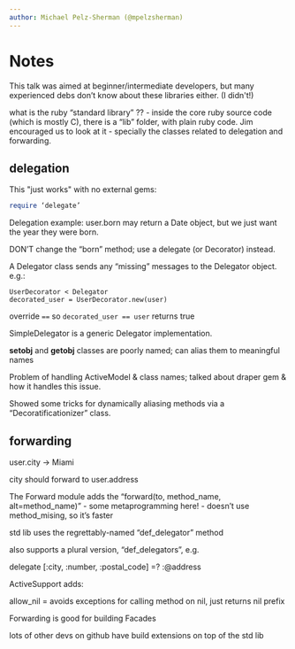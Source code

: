 ```yaml
---
author: Michael Pelz-Sherman (@mpelzsherman)
---
```

# Notes

This talk was aimed at beginner/intermediate developers, but many experienced debs don’t know about these libraries either. (I didn't!)

what is the ruby “standard library” ??
	- inside the core ruby source code (which is mostly C), there is a “lib” folder, with plain ruby code. Jim encouraged us to look at it - specially the classes related to delegation and forwarding.

## delegation

This "just works" with no external gems:

```ruby
require ‘delegate’
```

Delegation example: user.born may return a Date object, but we just want the year they were born.

DON’T change the “born” method; use a delegate (or Decorator) instead.

A Delegator class sends any “missing” messages to the Delegator object. e.g.:

	UserDecorator < Delegator
	decorated_user = UserDecorator.new(user)

override ```==``` so ```decorated_user == user``` returns true

SimpleDelegator is a generic Delegator implementation.

__setobj__ and __getobj__ classes are poorly named; can alias them to meaningful names

Problem of handling ActiveModel & class names; talked about draper gem & how it handles this issue.

Showed some tricks for dynamically aliasing methods via a “Decoratificationizer” class.

## forwarding

user.city -> Miami

city should forward to user.address

The Forward module adds the “forward(to, method_name, alt=method_name)”
	- some metaprogramming here!
	- doesn’t use method_mising, so it’s faster

std lib uses the regrettably-named “def_delegator” method

also supports a plural version, “def_delegators”, e.g. 

delegate [:city, :number, :postal_code] =? :@address

ActiveSupport adds:

allow_nil = avoids exceptions for calling method on nil, just returns nil
prefix

Forwarding is good for building Facades

lots of other devs on github have build extensions on top of the std lib
